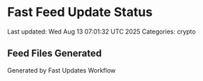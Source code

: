 # Fast Feed Update Status
Last updated: Wed Aug 13 07:01:32 UTC 2025
Categories: crypto

## Feed Files Generated

Generated by Fast Updates Workflow
